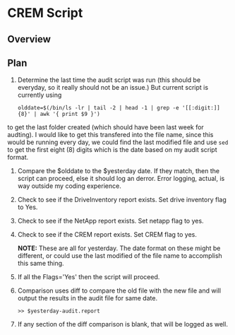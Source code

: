 # CREM Script
## Overview

## Plan
1. Determine the last time the audit script was run (this should be everyday, so it 
really should not be an issue.)  But current script is currently using  
    ```
    olddate=$(/bin/ls -lr | tail -2 | head -1 | grep -e '[[:digit:]]{8}' | awk '{ print $9 }')
    ``` 
to get the last folder created (which should have been last week for audting).  I would like
to get this transfered into the file name, since this would be running every day, we could find
the last modified file and use 
    ```
    sed
    ```
to get the first eight (8) digits which is the date based on my audit script format.
1. Compare the $olddate to the $yesterday date.  If they match, then the script can proceed, 
else it should log an derror.  Error logging, actual, is way outside my coding experience.
1. Check to see if the DriveInventory report exists.  Set drive inventory flag to Yes.
1. Check to see if the NetApp report exists.  Set netapp flag to yes.
1. Check to see if the CREM report exists.  Set CREM flag to yes.

    **NOTE:** These are all for yesterday.  The date format on these might be different, or could use
    the last modified of the file name to accomplish this same thing.

1. If all the Flags='Yes' then the script will proceed.
1. Comparison uses diff to compare the old file with the new file and will output the results
in the audit file for same date.
    ```
    >> $yesterday-audit.report
    ```
1. If any section of the diff comparison is blank, that will be logged as well.
